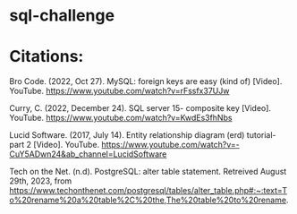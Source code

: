 # sql-challenge

# Citations:
Bro Code. (2022, Oct 27). MySQL: foreign keys are easy (kind of) [Video]. YouTube. https://www.youtube.com/watch?v=rFssfx37UJw

Curry, C. (2022, December 24). SQL server 15- composite key [Video]. YouTube. https://www.youtube.com/watch?v=KwdEs3fhNbs

Lucid Software. (2017, July 14). Entity relationship diagram (erd) tutorial- part 2 [Video]. YouTube. https://www.youtube.com/watch?v=-CuY5ADwn24&ab_channel=LucidSoftware

Tech on the Net. (n.d). PostgreSQL: alter table statement. Retreived August 29th, 2023, from https://www.techonthenet.com/postgresql/tables/alter_table.php#:~:text=To%20rename%20a%20table%2C%20the,The%20table%20to%20rename.
